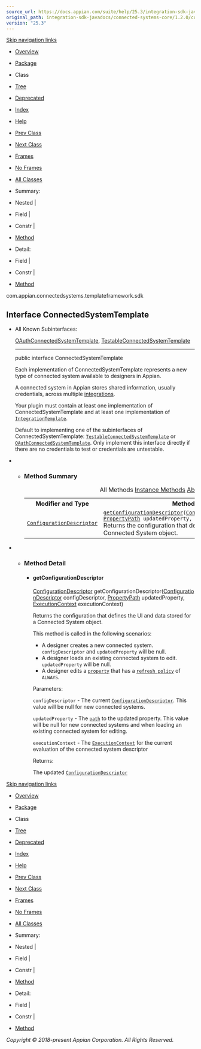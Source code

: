```yaml
---
source_url: https://docs.appian.com/suite/help/25.3/integration-sdk-javadocs/connected-systems-core/1.2.0/com/appian/connectedsystems/templateframework/sdk/ConnectedSystemTemplate.html
original_path: integration-sdk-javadocs/connected-systems-core/1.2.0/com/appian/connectedsystems/templateframework/sdk/ConnectedSystemTemplate.html
version: "25.3"
---
```


[Skip navigation links](#skip.navbar.top "Skip navigation links")

-   [Overview](../../../../../overview-summary.html)
-   [Package](package-summary.html)
-   Class
-   [Tree](package-tree.html)
-   [Deprecated](../../../../../deprecated-list.html)
-   [Index](../../../../../index-all.html)
-   [Help](../../../../../help-doc.html)

-   [Prev Class](../../../../../com/appian/connectedsystems/templateframework/sdk/ClientApiResponse.html "class in com.appian.connectedsystems.templateframework.sdk")
-   [Next Class](../../../../../com/appian/connectedsystems/templateframework/sdk/ExecutionContext.html "interface in com.appian.connectedsystems.templateframework.sdk")

-   [Frames](../../../../../index.html?com/appian/connectedsystems/templateframework/sdk/ConnectedSystemTemplate.html)
-   [No Frames](ConnectedSystemTemplate.html)

-   [All Classes](../../../../../allclasses-noframe.html)

-   Summary: 
-   Nested | 
-   Field | 
-   Constr | 
-   [Method](#method.summary)

-   Detail: 
-   Field | 
-   Constr | 
-   [Method](#method.detail)

com.appian.connectedsystems.templateframework.sdk

## Interface ConnectedSystemTemplate

-   All Known Subinterfaces:

    [OAuthConnectedSystemTemplate](../../../../../com/appian/connectedsystems/templateframework/sdk/oauth/OAuthConnectedSystemTemplate.html "interface in com.appian.connectedsystems.templateframework.sdk.oauth"), [TestableConnectedSystemTemplate](../../../../../com/appian/connectedsystems/templateframework/sdk/connectiontesting/TestableConnectedSystemTemplate.html "interface in com.appian.connectedsystems.templateframework.sdk.connectiontesting")

    * * *

    public interface ConnectedSystemTemplate

    Each implementation of ConnectedSystemTemplate represents a new type of connected system available to designers in Appian.

    A connected system in Appian stores shared information, usually credentials, across multiple [integrations](../../../../../com/appian/connectedsystems/templateframework/sdk/IntegrationTemplate.html "interface in com.appian.connectedsystems.templateframework.sdk").

    Your plugin must contain at least one implementation of ConnectedSystemTemplate and at least one implementation of [`IntegrationTemplate`](../../../../../com/appian/connectedsystems/templateframework/sdk/IntegrationTemplate.html "interface in com.appian.connectedsystems.templateframework.sdk").

    Default to implementing one of the subinterfaces of ConnectedSystemTemplate: [`TestableConnectedSystemTemplate`](../../../../../com/appian/connectedsystems/templateframework/sdk/connectiontesting/TestableConnectedSystemTemplate.html "interface in com.appian.connectedsystems.templateframework.sdk.connectiontesting") or [`OAuthConnectedSystemTemplate`](../../../../../com/appian/connectedsystems/templateframework/sdk/oauth/OAuthConnectedSystemTemplate.html "interface in com.appian.connectedsystems.templateframework.sdk.oauth"). Only implement this interface directly if there are no credentials to test or credentials are untestable.

-   -   ### Method Summary

        <table class="memberSummary" border="0" cellpadding="3" cellspacing="0" summary="Method Summary table, listing methods, and an explanation"><caption><span id="t0" class="activeTableTab"><span>All Methods</span><span class="tabEnd">&nbsp;</span></span><span id="t2" class="tableTab"><span><a href="javascript:show(2);">Instance Methods</a></span><span class="tabEnd">&nbsp;</span></span><span id="t3" class="tableTab"><span><a href="javascript:show(4);">Abstract Methods</a></span><span class="tabEnd">&nbsp;</span></span></caption><tbody><tr><th class="colFirst" scope="col">Modifier and Type</th><th class="colLast" scope="col">Method and Description</th></tr><tr id="i0" class="altColor"><td class="colFirst"><code><a href="../../../../../com/appian/connectedsystems/templateframework/sdk/configuration/ConfigurationDescriptor.html" title="class in com.appian.connectedsystems.templateframework.sdk.configuration">ConfigurationDescriptor</a></code></td><td class="colLast"><code><span class="memberNameLink"><a href="../../../../../com/appian/connectedsystems/templateframework/sdk/ConnectedSystemTemplate.html#getConfigurationDescriptor-com.appian.connectedsystems.templateframework.sdk.configuration.ConfigurationDescriptor-com.appian.connectedsystems.templateframework.sdk.configuration.PropertyPath-com.appian.connectedsystems.templateframework.sdk.ExecutionContext-">getConfigurationDescriptor</a></span>(<a href="../../../../../com/appian/connectedsystems/templateframework/sdk/configuration/ConfigurationDescriptor.html" title="class in com.appian.connectedsystems.templateframework.sdk.configuration">ConfigurationDescriptor</a>&nbsp;configDescriptor, <a href="../../../../../com/appian/connectedsystems/templateframework/sdk/configuration/PropertyPath.html" title="class in com.appian.connectedsystems.templateframework.sdk.configuration">PropertyPath</a>&nbsp;updatedProperty, <a href="../../../../../com/appian/connectedsystems/templateframework/sdk/ExecutionContext.html" title="interface in com.appian.connectedsystems.templateframework.sdk">ExecutionContext</a>&nbsp;executionContext)</code><div class="block">Returns the configuration that defines the UI and data stored for a Connected System object.</div></td></tr></tbody></table>

-   -   ### Method Detail

        -   #### getConfigurationDescriptor

            [ConfigurationDescriptor](../../../../../com/appian/connectedsystems/templateframework/sdk/configuration/ConfigurationDescriptor.html "class in com.appian.connectedsystems.templateframework.sdk.configuration") getConfigurationDescriptor([ConfigurationDescriptor](../../../../../com/appian/connectedsystems/templateframework/sdk/configuration/ConfigurationDescriptor.html "class in com.appian.connectedsystems.templateframework.sdk.configuration") configDescriptor,
                                                               [PropertyPath](../../../../../com/appian/connectedsystems/templateframework/sdk/configuration/PropertyPath.html "class in com.appian.connectedsystems.templateframework.sdk.configuration") updatedProperty,
                                                               [ExecutionContext](../../../../../com/appian/connectedsystems/templateframework/sdk/ExecutionContext.html "interface in com.appian.connectedsystems.templateframework.sdk") executionContext)

            Returns the configuration that defines the UI and data stored for a Connected System object.

            This method is called in the following scenarios:

            -   A designer creates a new connected system. `configDescriptor` and `updatedProperty` will be null.
            -   A designer loads an existing connected system to edit. `updatedProperty` will be null.
            -   A designer edits a [`property`](../../../../../com/appian/connectedsystems/templateframework/sdk/configuration/PropertyDescriptor.html "class in com.appian.connectedsystems.templateframework.sdk.configuration") that has a [`refresh policy`](../../../../../com/appian/connectedsystems/templateframework/sdk/configuration/RefreshPolicy.html "enum in com.appian.connectedsystems.templateframework.sdk.configuration") of `ALWAYS`.

            Parameters:

            `configDescriptor` - The current [`ConfigurationDescriptor`](../../../../../com/appian/connectedsystems/templateframework/sdk/configuration/ConfigurationDescriptor.html "class in com.appian.connectedsystems.templateframework.sdk.configuration"). This value will be null for new connected systems.

            `updatedProperty` - The [`path`](../../../../../com/appian/connectedsystems/templateframework/sdk/configuration/PropertyPath.html "class in com.appian.connectedsystems.templateframework.sdk.configuration") to the updated property. This value will be null for new connected systems and when loading an existing connected system for editing.

            `executionContext` - The [`ExecutionContext`](../../../../../com/appian/connectedsystems/templateframework/sdk/ExecutionContext.html "interface in com.appian.connectedsystems.templateframework.sdk") for the current evaluation of the connected system descriptor

            Returns:

            The updated [`ConfigurationDescriptor`](../../../../../com/appian/connectedsystems/templateframework/sdk/configuration/ConfigurationDescriptor.html "class in com.appian.connectedsystems.templateframework.sdk.configuration")

[Skip navigation links](#skip.navbar.bottom "Skip navigation links")

-   [Overview](../../../../../overview-summary.html)
-   [Package](package-summary.html)
-   Class
-   [Tree](package-tree.html)
-   [Deprecated](../../../../../deprecated-list.html)
-   [Index](../../../../../index-all.html)
-   [Help](../../../../../help-doc.html)

-   [Prev Class](../../../../../com/appian/connectedsystems/templateframework/sdk/ClientApiResponse.html "class in com.appian.connectedsystems.templateframework.sdk")
-   [Next Class](../../../../../com/appian/connectedsystems/templateframework/sdk/ExecutionContext.html "interface in com.appian.connectedsystems.templateframework.sdk")

-   [Frames](../../../../../index.html?com/appian/connectedsystems/templateframework/sdk/ConnectedSystemTemplate.html)
-   [No Frames](ConnectedSystemTemplate.html)

-   [All Classes](../../../../../allclasses-noframe.html)

-   Summary: 
-   Nested | 
-   Field | 
-   Constr | 
-   [Method](#method.summary)

-   Detail: 
-   Field | 
-   Constr | 
-   [Method](#method.detail)

_Copyright © 2018-present Appian Corporation. All Rights Reserved._